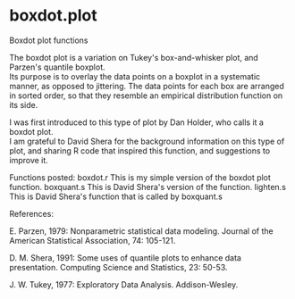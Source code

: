 # boxdot.plot
Boxdot plot functions

The boxdot plot is a variation on Tukey's box-and-whisker plot, and Parzen's quantile boxplot.  
Its purpose is to overlay the data points on a boxplot in a systematic manner, as opposed to jittering.
The data points for each box are arranged in sorted order, so that they resemble an empirical distribution function on its side.

I was first introduced to this type of plot by Dan Holder, who calls it a boxdot plot.  
I am grateful to David Shera for the background information on this type of plot, and sharing R code that inspired this function, and suggestions to improve it.

Functions posted:
boxdot.r    This is my simple version of the boxdot plot function.
boxquant.s  This is David Shera's version of the function.
lighten.s   This is David Shera's function that is called by boxquant.s


References:

E. Parzen, 1979: Nonparametric statistical data modeling. Journal of the American Statistical Association, 74: 105-121. 

D. M. Shera, 1991: Some uses of quantile plots to enhance data presentation. Computing Science and Statistics, 23: 50-53.

J. W. Tukey, 1977:  Exploratory Data Analysis.  Addison-Wesley.

